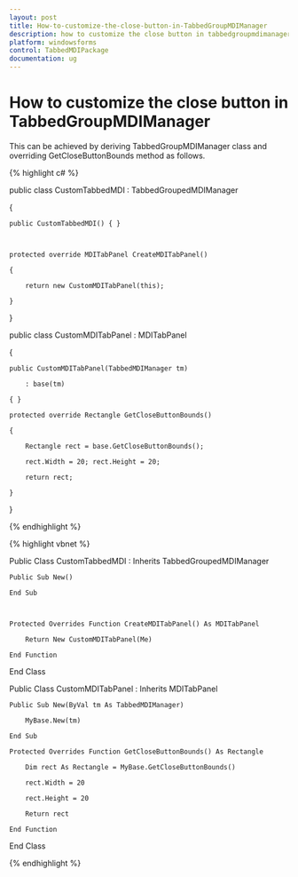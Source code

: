```yaml
---
layout: post
title: How-to-customize-the-close-button-in-TabbedGroupMDIManager
description: how to customize the close button in tabbedgroupmdimanager
platform: windowsforms
control: TabbedMDIPackage
documentation: ug
---
```


# How to customize the close button in TabbedGroupMDIManager

This can be achieved by deriving TabbedGroupMDIManager class and overriding GetCloseButtonBounds method as follows.

{% highlight c# %}



public class CustomTabbedMDI : TabbedGroupedMDIManager

{

    public CustomTabbedMDI() { }



    protected override MDITabPanel CreateMDITabPanel()

    {

        return new CustomMDITabPanel(this);

    }

}

public class CustomMDITabPanel : MDITabPanel

{

    public CustomMDITabPanel(TabbedMDIManager tm)

        : base(tm)

    { }

    protected override Rectangle GetCloseButtonBounds()

    {

        Rectangle rect = base.GetCloseButtonBounds();

        rect.Width = 20; rect.Height = 20;

        return rect;

    }

}

{% endhighlight %}

{% highlight vbnet %}



Public Class CustomTabbedMDI : Inherits TabbedGroupedMDIManager

    Public Sub New()

    End Sub



    Protected Overrides Function CreateMDITabPanel() As MDITabPanel

        Return New CustomMDITabPanel(Me)

    End Function

End Class

Public Class CustomMDITabPanel : Inherits MDITabPanel

    Public Sub New(ByVal tm As TabbedMDIManager)

        MyBase.New(tm)

    End Sub

    Protected Overrides Function GetCloseButtonBounds() As Rectangle

        Dim rect As Rectangle = MyBase.GetCloseButtonBounds()

        rect.Width = 20

        rect.Height = 20

        Return rect

    End Function

End Class

{% endhighlight %}

